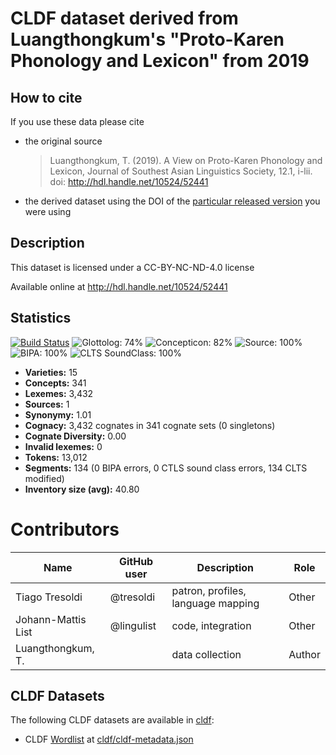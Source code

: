 # CLDF dataset derived from Luangthongkum's "Proto-Karen Phonology and Lexicon" from 2019

## How to cite

If you use these data please cite
- the original source
  > Luangthongkum, T. (2019). A View on Proto-Karen Phonology and Lexicon, Journal of Southest Asian Linguistics Society, 12.1, i-lii. doi: http://hdl.handle.net/10524/52441
- the derived dataset using the DOI of the [particular released version](../../releases/) you were using

## Description


This dataset is licensed under a CC-BY-NC-ND-4.0 license

Available online at http://hdl.handle.net/10524/52441

## Statistics


[![Build Status](https://travis-ci.org/lexibank/luangthongkumkaren.svg?branch=master)](https://travis-ci.org/lexibank/luangthongkumkaren)
![Glottolog: 74%](https://img.shields.io/badge/Glottolog-74%25-yellow.svg "Glottolog: 74%")
![Concepticon: 82%](https://img.shields.io/badge/Concepticon-82%25-yellowgreen.svg "Concepticon: 82%")
![Source: 100%](https://img.shields.io/badge/Source-100%25-brightgreen.svg "Source: 100%")
![BIPA: 100%](https://img.shields.io/badge/BIPA-100%25-brightgreen.svg "BIPA: 100%")
![CLTS SoundClass: 100%](https://img.shields.io/badge/CLTS%20SoundClass-100%25-brightgreen.svg "CLTS SoundClass: 100%")

- **Varieties:** 15
- **Concepts:** 341
- **Lexemes:** 3,432
- **Sources:** 1
- **Synonymy:** 1.01
- **Cognacy:** 3,432 cognates in 341 cognate sets (0 singletons)
- **Cognate Diversity:** 0.00
- **Invalid lexemes:** 0
- **Tokens:** 13,012
- **Segments:** 134 (0 BIPA errors, 0 CTLS sound class errors, 134 CLTS modified)
- **Inventory size (avg):** 40.80

# Contributors

Name | GitHub user | Description | Role
 --- | --- | --- | --- 
Tiago Tresoldi | @tresoldi | patron, profiles, language mapping | Other 
Johann-Mattis List | @lingulist | code, integration | Other
Luangthongkum, T. | | data collection | Author






## CLDF Datasets

The following CLDF datasets are available in [cldf](cldf):

- CLDF [Wordlist](https://github.com/cldf/cldf/tree/master/modules/Wordlist) at [cldf/cldf-metadata.json](cldf/cldf-metadata.json)
